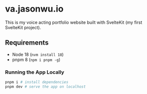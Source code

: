 # va.jasonwu.io

This is my voice acting portfolio website built with SvelteKit (my first SvelteKit project).

## Requirements

- Node 18 (`nvm install 18`)
- pnpm 8 (`npm i pnpm -g`)

### Running the App Locally

```bash
pnpm i # install dependencies
pnpm dev # serve the app on localhost
```

